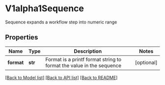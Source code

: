 # V1alpha1Sequence

Sequence expands a workflow step into numeric range
## Properties
Name | Type | Description | Notes
------------ | ------------- | ------------- | -------------
**format** | **str** | Format is a printf format string to format the value in the sequence | [optional] 

[[Back to Model list]](../README.md#documentation-for-models) [[Back to API list]](../README.md#documentation-for-api-endpoints) [[Back to README]](../README.md)


